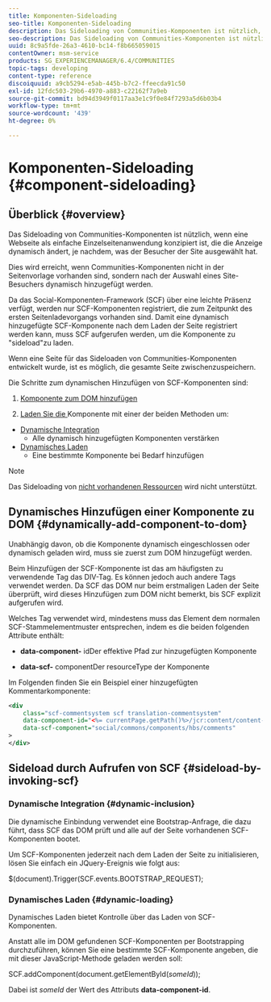 ```yaml
---
title: Komponenten-Sideloading
seo-title: Komponenten-Sideloading
description: Das Sideloading von Communities-Komponenten ist nützlich, wenn eine Webseite als einfache Einzelseitenanwendung konzipiert ist, die die Anzeige dynamisch ändert, je nachdem, was der Besucher der Site auswählt.
seo-description: Das Sideloading von Communities-Komponenten ist nützlich, wenn eine Webseite als einfache Einzelseitenanwendung konzipiert ist, die die Anzeige dynamisch ändert, je nachdem, was der Besucher der Site auswählt.
uuid: 8c9a5fde-26a3-4610-bc14-f8b665059015
contentOwner: msm-service
products: SG_EXPERIENCEMANAGER/6.4/COMMUNITIES
topic-tags: developing
content-type: reference
discoiquuid: a9cb5294-e5ab-445b-b7c2-ffeecda91c50
exl-id: 12fdc503-29b6-4970-a883-c22162f7a9eb
source-git-commit: bd94d3949f0117aa3e1c9f0e84f7293a5d6b03b4
workflow-type: tm+mt
source-wordcount: '439'
ht-degree: 0%

---
```


# Komponenten-Sideloading {#component-sideloading}

## Überblick {#overview}

Das Sideloading von Communities-Komponenten ist nützlich, wenn eine Webseite als einfache Einzelseitenanwendung konzipiert ist, die die Anzeige dynamisch ändert, je nachdem, was der Besucher der Site ausgewählt hat.

Dies wird erreicht, wenn Communities-Komponenten nicht in der Seitenvorlage vorhanden sind, sondern nach der Auswahl eines Site-Besuchers dynamisch hinzugefügt werden.

Da das Social-Komponenten-Framework (SCF) über eine leichte Präsenz verfügt, werden nur SCF-Komponenten registriert, die zum Zeitpunkt des ersten Seitenladevorgangs vorhanden sind. Damit eine dynamisch hinzugefügte SCF-Komponente nach dem Laden der Seite registriert werden kann, muss SCF aufgerufen werden, um die Komponente zu &quot;sideload&quot;zu laden.

Wenn eine Seite für das Sideloaden von Communities-Komponenten entwickelt wurde, ist es möglich, die gesamte Seite zwischenzuspeichern.

Die Schritte zum dynamischen Hinzufügen von SCF-Komponenten sind:

1. [Komponente zum DOM hinzufügen](#dynamically-add-component-to-dom)

1. [Laden Sie die ](#sideload-by-invoking-scf) Komponente mit einer der beiden Methoden um:

* [Dynamische Integration](#dynamic-inclusion)
   * Alle dynamisch hinzugefügten Komponenten verstärken
* [Dynamisches Laden](#dynamic-loading)
   * Eine bestimmte Komponente bei Bedarf hinzufügen

>[!NOTE]
>
>Das Sideloading von [nicht vorhandenen Ressourcen](scf.md#add-or-include-a-communities-component) wird nicht unterstützt.

## Dynamisches Hinzufügen einer Komponente zu DOM {#dynamically-add-component-to-dom}

Unabhängig davon, ob die Komponente dynamisch eingeschlossen oder dynamisch geladen wird, muss sie zuerst zum DOM hinzugefügt werden.

Beim Hinzufügen der SCF-Komponente ist das am häufigsten zu verwendende Tag das DIV-Tag. Es können jedoch auch andere Tags verwendet werden. Da SCF das DOM nur beim erstmaligen Laden der Seite überprüft, wird dieses Hinzufügen zum DOM nicht bemerkt, bis SCF explizit aufgerufen wird.

Welches Tag verwendet wird, mindestens muss das Element dem normalen SCF-Stammelementmuster entsprechen, indem es die beiden folgenden Attribute enthält:

* **data-component-**
idDer effektive Pfad zur hinzugefügten Komponente

* **data-scf-**
componentDer resourceType der Komponente

Im Folgenden finden Sie ein Beispiel einer hinzugefügten Kommentarkomponente:

```xml
<div
    class="scf-commentsystem scf translation-commentsystem" 
    data-component-id="<%= currentPage.getPath()%>/jcr:content/content-left/comments"
    data-scf-component="social/commons/components/hbs/comments"
>
</div>
```

## Sideload durch Aufrufen von SCF {#sideload-by-invoking-scf}

### Dynamische Integration {#dynamic-inclusion}

Die dynamische Einbindung verwendet eine Bootstrap-Anfrage, die dazu führt, dass SCF das DOM prüft und alle auf der Seite vorhandenen SCF-Komponenten bootet.

Um SCF-Komponenten jederzeit nach dem Laden der Seite zu initialisieren, lösen Sie einfach ein JQuery-Ereignis wie folgt aus:

$(document).Trigger(SCF.events.BOOTSTRAP_REQUEST);

### Dynamisches Laden {#dynamic-loading}

Dynamisches Laden bietet Kontrolle über das Laden von SCF-Komponenten.

Anstatt alle im DOM gefundenen SCF-Komponenten per Bootstrapping durchzuführen, können Sie eine bestimmte SCF-Komponente angeben, die mit dieser JavaScript-Methode geladen werden soll:

SCF.addComponent(document.getElementById(*someId*));

Dabei ist *someId* der Wert des Attributs **data-component-id**.
